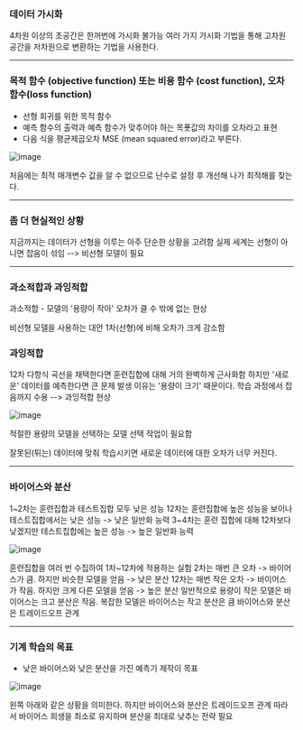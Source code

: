 ### 데이터 가시화

4차원 이상의 초공간은 한꺼번에 가시화 불가능
여러 가지 가시화 기법을 통해 고차원 공간을 저차원으로 변환하는 기법을 사용한다.

-----

### 목적 함수 (objective function) 또는 비용 함수 (cost function), 오차 함수(loss function)

- 선형 회귀를 위한 목적 함수
- 예측 함수의 출력과 예측 함수가 맞추어야 하는 목푯값의 차이를 오차라고 표현
- 다음 식을 평균제곱오차 MSE (mean squared error)라고 부른다.

![image](https://github.com/Lanvizu/just_records/assets/121706341/540347a4-8a0d-41b8-8bd4-0680a2c8f254)

처음에는 최적 매개변수 값을 알 수 없으므로 난수로 설정 후 개선해 나가 최적해를 찾는다.

------
### 좀 더 현실적인 상황

지금까지는 데이터가 선형을 이루는 아주 단순한 상황을 고려함
실제 세계는 선형이 아니면 잡음이 섞임 --> 비선형 모델이 필요

-----
### 과소적합과 과잉적합
과소적합 - 모델의 '용량이 작아' 오차가 클 수 밖에 없는 현상

비선형 모델을 사용하는 대안
1차(선형)에 비해 오차가 크게 감소함

### 과잉적합

12차 다항식 곡선을 채택한다면 훈련집합에 대해 거의 완벽하게 근사화함
하지만 '새로운' 데이터를 예측한다면 큰 문제 발생
이유는 '용량이 크기' 때문이다. 학습 과정에서 잡음까지 수용 --> 과잉적합 현상

![image](https://github.com/Lanvizu/just_records/assets/121706341/163571d6-50ed-40c1-8d7d-ae337660bfc9)

적절한 용량의 모델을 선택하는 모델 선택 작업이 필요함

잘못된(튀는) 데이터에 맞춰 학습시키면 새로운 데이터에 대한 오차가 너무 커진다.

-----
### 바이어스와 분산

1~2차는 훈련집합과 테스트집합 모두 낮은 성능
12차는 훈련집합에 높은 성능을 보이나 테스트집합에서는 낮은 성능 -> 낮은 일반화 능력
3~4차는 훈련 집합에 대해 12차보다 낮겠지만 테스트집합에는 높은 성능 -> 높은 일반화 능력

![image](https://github.com/Lanvizu/just_records/assets/121706341/107b1b0c-ebfb-4fba-bf3f-dc765574d770)

훈련집합을 여러 번 수집하여 1차~12차에 적용하는 실험
2차는 매번 큰 오차 -> 바이어스가 큼. 하지만 비슷한 모델을 얻음 -> 낮은 분산
12차는 매번 작은 오차 -> 바이어스가 작음. 하지만 크게 다른 모델을 얻음 -> 높은 분산
일반적으로 용량이 작은 모델은 바이어스는 크고 분산은 작음. 복잡한 모델은 바이어스는 작고 분산은 큼
바이어스와 분산은 트레이드오프 관계

-----
### 기계 학습의 목표
- 낮은 바이어스와 낮은 분산을 가진 예측기 제작이 목표

![image](https://github.com/Lanvizu/just_records/assets/121706341/5e9485ca-926f-40fe-a734-0619629c63b5)

왼쪽 아래와 같은 상황을 의미한다.
하지만 바이어스와 분산은 트레이드오프 관계
따라서 바이어스 희생을 최소로 유지하며 분산을 최대로 낮추는 전략 필요
